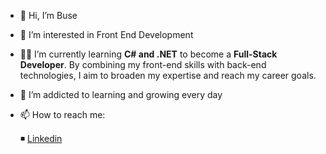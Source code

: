 - 👋 Hi, I’m Buse
- 👀 I’m interested in Front End Development
- 👩‍💻 I’m currently learning **C# and .NET** to become a **Full-Stack Developer**. By combining my front-end skills with back-end technologies, I aim to broaden my expertise and reach my career      goals.
- 🌱 I’m addicted to learning and growing every day
- 📫 How to reach me:

   
   ◾ [Linkedin](https://www.linkedin.com/in/buse-g%C3%B6%C3%A7-8969841bb/)

<!---
busegoc/busegoc is a ✨ special ✨ repository because its `README.md` (this file) appears on your GitHub profile.
You can click the Preview link to take a look at your changes.
--->
